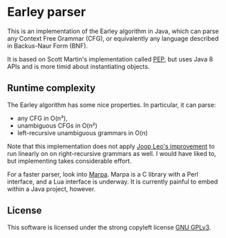 

# Earley parser
This is an implementation of the Earley algorithm in Java, which can parse any Context Free Grammar (CFG), or equivalently any language described in Backus-Naur Form (BNF).
 
It is based on Scott Martin's implementation called [PEP](http://www.coffeeblack.org/#projects-pep), but uses Java 8 APIs and is more timid about instantiating objects.
 
## Runtime complexity
The Earley algorithm has some nice properties. In particular, it can 
parse:

* any CFG in O(n³), 
* unambiguous CFGs in O(n²)
* left-recursive unambiguous grammars in O(n)

Note that this implementation does not apply [Joop Leo's improvement](http://www.sciencedirect.com/science/article/pii/030439759190180A) to run linearly on on right-recursive grammars as well. I would have liked to, but implementing takes considerable effort.

For a faster parser, look into [Marpa](http://lukasatkinson.de/2015/marpa-overview/#earley-and-marpa). Marpa is a C library with a Perl interface, and a Lua interface is underway. It is currently painful to embed within a Java project, however.

## License
This software is licensed under the strong copyleft license [GNU GPLv3](http://choosealicense.com/licenses/gpl-3.0/).